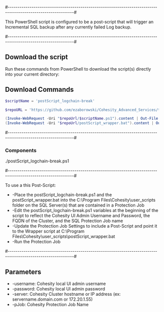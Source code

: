 #---------------------------------------------------------------------------------------------------------------#

This PowerShell script is configured to be a post-script that will trigger an Incremental SQL backup after any currently failed Log backup.

#---------------------------------------------------------------------------------------------------------------#

## Download the script

Run these commands from PowerShell to download the script(s) directly into your current directory:

## Download Commands
```powershell
$scriptName = 'postScript_logchain-break'

$repoURL = 'https://github.com/ezaborowski/Cohesity_Advanced_Services/tree/main/PowerShell/postScript_logchain-break'

(Invoke-WebRequest -Uri "$repoUrl/$scriptName.ps1").content | Out-File "$scriptName.ps1"; (Get-Content "$scriptName.ps1") | Set-Content "$scriptName.ps1"
(Invoke-WebRequest -Uri "$repoUrl/postScript_wrapper.bat").content | Out-File cohesity-api.ps1; (Get-Content postScript_wrapper.bat) | Set-Content postScript_wrapper.bat
```
#---------------------------------------------------------------------------------------------------------------#

### Components
./postScript_logchain-break.ps1

#---------------------------------------------------------------------------------------------------------------#

To use a this Post-Script:
* -Place the postScript_logchain-break.ps1 and the postScript_wrapper.bat into the C:\Program Files\Cohesity\user_scripts folder on the SQL Server(s) that are contained in a Protection Job
* -Edit the postScript_logchain-break.ps1 variables at the beginning of the script to reflect the Cohesity UI Admin Username and Password, the FQDN of the Cluster, and the SQL Protection Job name
* -Update the Protection Job Settings to include a Post-Script and point it to the Wrapper script at C:\Program Files\Cohesity\user_scripts\postScript_wrapper.bat
* -Run the Protection Job

#---------------------------------------------------------------------------------------------------------------#

## Parameters
* -username: Cohesity local UI admin username
* -password: Cohesity local UI admin password
* -server: Cohesity Cluster hostname or IP address (ex: servername.domain.com or 172.20.1.55)
* -pJob: Cohesity Protection Job Name
